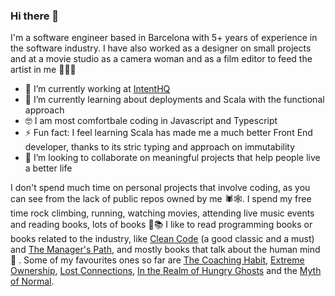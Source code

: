 ### Hi there 👋

I'm a software engineer based in Barcelona with 5+ years of experience in the software industry. I have also worked as a designer on small projects and at a movie studio as a camera woman and as a film editor to feed the artist in me 👩🏻‍🎨

- 🔭 I’m currently working at [IntentHQ](https://intenthq.com/)
- 🌱 I’m currently learning about deployments and Scala with the functional approach
- 🤓 I am most comfortbale coding in Javascript and Typescript
- ⚡ Fun fact: I feel learning Scala has made me a much better Front End developer, thanks to its stric typing and approach on immutability
- 👯 I’m looking to collaborate on meaningful projects that help people live a better life

I don't spend much time on personal projects that involve coding, as you can see from the lack of public repos owned by me 🕷️🕸️. I spend my free time rock climbing, running, watching movies, attending live music events and reading books, lots of books 🐁📚 I like to read programming books or books related to the industry, like [Clean Code](https://www.oreilly.com/library/view/clean-code-a/9780136083238/) (a good classic and a must) and [The Manager's Path](https://www.oreilly.com/library/view/the-managers-path/9781491973882/), and mostly books that talk about the human mind 🧠 . Some of my favourites ones so far are [The Coaching Habit](https://boxofcrayons.com/about/the-coaching-habit-book/), [Extreme Ownership](https://echelonfront.com/books/extreme-ownership/), [Lost Connections](https://thelostconnections.com/), [In the Realm of Hungry Ghosts](https://drgabormate.com/book/in-the-realm-of-hungry-ghosts/) and the [Myth of Normal](https://drgabormate.com/book/the-myth-of-normal/).


